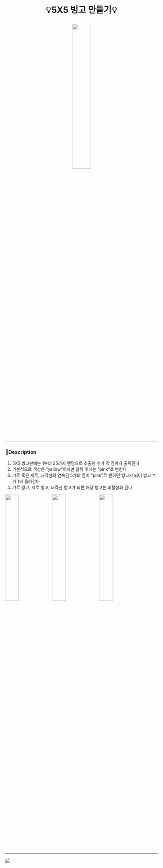 # <p align="center">:bulb:5X5 빙고 만들기:bulb:</p>
<p align="center"><img width="35%" src="https://github.com/hansol92010/bingo/assets/130436788/015f5095-298e-4712-b56c-7ad0714839ce" /></p>

******
### :pushpin:Description
1. 5X5 빙고판에는 1부터 25까지 랜덤으로 추출한 수가 각 칸마다 출력된다
2. 기본적으로 색상은 "yellow"이지만 클릭 후에는 "pink"로 변한다
3. 가로 혹은 세로, 대각선의 연속된 5개의 칸이 "pink"로 변하면 빙고가 되어 빙고 수가 1씩 올라간다
4. 가로 빙고, 세로 빙고, 대각선 빙고가 되면 해당 빙고는 비활성화 된다

<img width="30%" src="https://github.com/hansol92010/bingo/assets/130436788/73119c82-b9a5-489a-99eb-ed5eff5efb9f"/>
<img width="30%" src="https://github.com/hansol92010/bingo/assets/130436788/196baa87-1d50-4fe3-a834-833bcd1a2df0"/>
<img width="30%" src="https://github.com/hansol92010/bingo/assets/130436788/f6a8686e-21f5-4791-89ad-811e5eab46af"/>

******
<img src="https://img.shields.io/badge/javascript-F7DF1E?style=for-the-badge&logo=javascript&logoColor=white">
